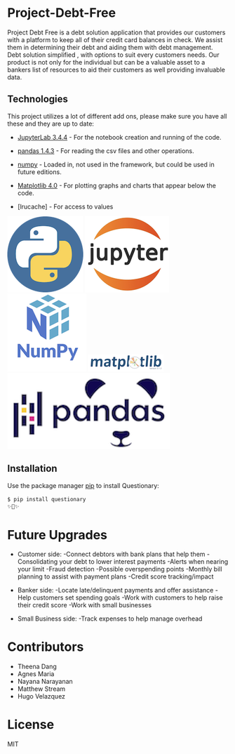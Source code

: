 # Project-Debt-Free
Project Debt Free is a debt solution application that provides our customers with a platform to keep all of
their credit card balances in check. We assist them in determining their debt and aiding them with debt management.
Debt solution simplified , with options to suit every customers needs. Our product is not only for the individual but 
can be a valuable asset to a bankers list of resources to aid their customers as well providing invaluable data.


## Technologies

This project utilizes a lot of different add ons, please make sure you have all these and they are up to date:

* [JupyterLab 3.4.4](https://jupyter.org/) - For the notebook creation and running of the code.

* [pandas 1.4.3](https://github.com/pandas-dev/pandas/blob/main/README.md) - For reading the csv files and other operations.

* [numpy](https://https://numpy.org/) - Loaded in, not used in the framework, but could be used in future editions.

* [Matplotlib 4.0](https://matplotlib.org/) - For plotting graphs and charts that appear below the code.

* [lrucache] - For access to values

![Python Logo](python.png) ![JupyterLab Logo](jupyterlab.png) ![Numpy Logo](Numpy.png) 
![Mat Plot Logo](matplotlib.png) ![Pandas Logo](Pandas.png)


## Installation

Use the package manager [pip](https://pip.pypa.io/en/stable/) to install Questionary:
```bash
$ pip install questionary
✨🎂✨
```


# Future Upgrades
* Customer side:
   -Connect debtors with bank plans that help them
   -Consolidating your debt to lower interest payments
   -Alerts when nearing your limit
   -Fraud detection
   -Possible overspending points
   -Monthly bill planning to assist with payment plans
   -Credit score tracking/impact

* Banker side:
   -Locate late/delinquent payments and offer assistance
   -Help customers set spending goals
   -Work with customers to help raise their credit score
   -Work with small businesses

* Small Business side:
   -Track expenses to help manage overhead

# Contributors

- Theena Dang
- Agnes Maria
- Nayana Narayanan
- Matthew Stream
- Hugo Velazquez 

# License
MIT
